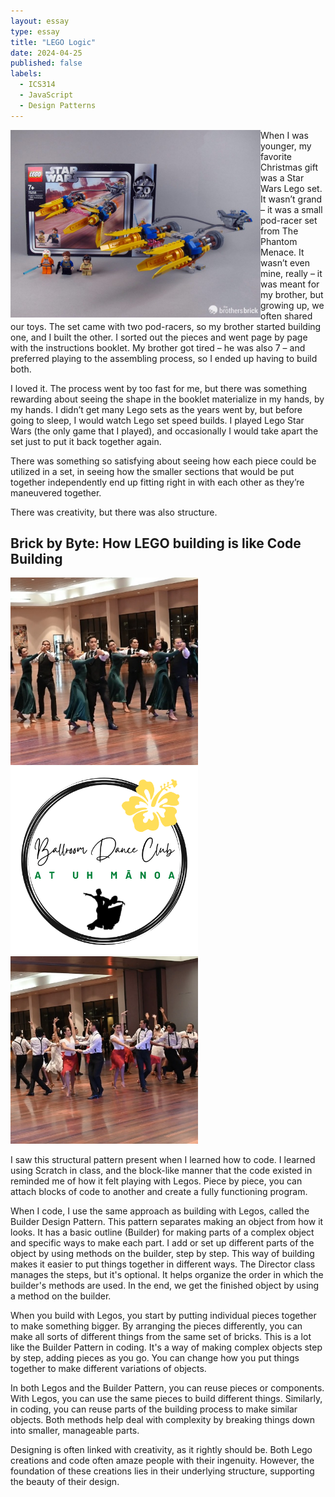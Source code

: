```yaml
---
layout: essay
type: essay
title: "LEGO Logic"
date: 2024-04-25
published: false
labels:
  - ICS314
  - JavaScript
  - Design Patterns
---
```


<row>
  <col>
    <img align="left" width="400px" src="../img/legoandcode_1.jpeg" class="img-thumbnail" >
  </col>
  <col>
When I was younger, my favorite Christmas gift was a Star Wars Lego set. It wasn’t grand – it was a small pod-racer set from The Phantom Menace. It wasn’t even mine, really – it was meant for my brother, but growing up, we often shared our toys. The set came with two pod-racers, so my brother started building one, and I built the other. I sorted out the pieces and went page by page with the instructions booklet. My brother got tired – he was also 7 – and preferred playing to the assembling process, so I ended up having to build both.

I loved it. The process went by too fast for me, but there was something rewarding about seeing the shape in the booklet materialize in my hands, by my hands. I didn’t get many Lego sets as the years went by, but before going to sleep, I would watch Lego set speed builds. I played Lego Star Wars (the only game that I played), and occasionally I would take apart the set just to put it back together again.

There was something so satisfying about seeing how each piece could be utilized in a set, in seeing how the smaller sections that would be put together independently end up fitting right in with each other as they’re maneuvered together.

There was creativity, but there was also structure.
  </col>
</row>

## Brick by Byte: How LEGO building is like Code Building 

<div class="text-center p-4">
  <img width="300px" src="../img/project_bdcuhm1.jpg" class="img-thumbnail" >
  <img width="300px" src="../img/BDCUHLogo.png" class="img-thumbnail" >
  <img width="300px" src="../img/project_bdcuhm2.jpg" class="img-thumbnail" >
</div>

I saw this structural pattern present when I learned how to code. I learned using Scratch in class, and the block-like manner that the code existed in reminded me of how it felt playing with Legos. Piece by piece, you can attach blocks of code to another and create a fully functioning program.

When I code, I use the same approach as building with Legos, called the Builder Design Pattern. This pattern separates making an object from how it looks. It has a basic outline (Builder) for making parts of a complex object and specific ways to make each part. I add or set up different parts of the object by using methods on the builder, step by step. This way of building makes it easier to put things together in different ways. The Director class manages the steps, but it's optional. It helps organize the order in which the builder's methods are used. In the end, we get the finished object by using a method on the builder.

When you build with Legos, you start by putting individual pieces together to make something bigger. By arranging the pieces differently, you can make all sorts of different things from the same set of bricks. This is a lot like the Builder Pattern in coding. It's a way of making complex objects step by step, adding pieces as you go. You can change how you put things together to make different variations of objects.

In both Legos and the Builder Pattern, you can reuse pieces or components. With Legos, you can use the same pieces to build different things. Similarly, in coding, you can reuse parts of the building process to make similar objects. Both methods help deal with complexity by breaking things down into smaller, manageable parts.

Designing is often linked with creativity, as it rightly should be. Both Lego creations and code often amaze people with their ingenuity. However, the foundation of these creations lies in their underlying structure, supporting the beauty of their design.
